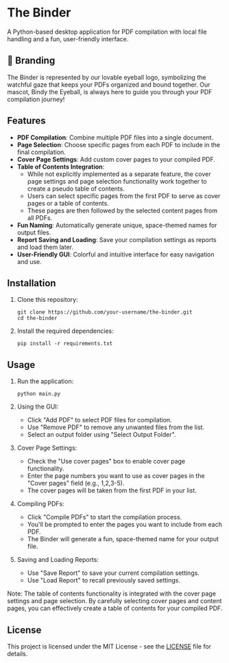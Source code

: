 # The Binder

A Python-based desktop application for PDF compilation with local file handling and a fun, user-friendly interface.

## 🎨 Branding

The Binder is represented by our lovable eyeball logo, symbolizing the watchful gaze that keeps your PDFs organized and bound together. Our mascot, Bindy the Eyeball, is always here to guide you through your PDF compilation journey!

## Features

- **PDF Compilation**: Combine multiple PDF files into a single document.
- **Page Selection**: Choose specific pages from each PDF to include in the final compilation.
- **Cover Page Settings**: Add custom cover pages to your compiled PDF.
- **Table of Contents Integration**: 
  - While not explicitly implemented as a separate feature, the cover page settings and page selection functionality work together to create a pseudo table of contents.
  - Users can select specific pages from the first PDF to serve as cover pages or a table of contents.
  - These pages are then followed by the selected content pages from all PDFs.
- **Fun Naming**: Automatically generate unique, space-themed names for output files.
- **Report Saving and Loading**: Save your compilation settings as reports and load them later.
- **User-Friendly GUI**: Colorful and intuitive interface for easy navigation and use.

## Installation

1. Clone this repository:
   ```
   git clone https://github.com/your-username/the-binder.git
   cd the-binder
   ```

2. Install the required dependencies:
   ```
   pip install -r requirements.txt
   ```

## Usage

1. Run the application:
   ```
   python main.py
   ```

2. Using the GUI:
   - Click "Add PDF" to select PDF files for compilation.
   - Use "Remove PDF" to remove any unwanted files from the list.
   - Select an output folder using "Select Output Folder".

3. Cover Page Settings:
   - Check the "Use cover pages" box to enable cover page functionality.
   - Enter the page numbers you want to use as cover pages in the "Cover pages" field (e.g., 1,2,3-5).
   - The cover pages will be taken from the first PDF in your list.

4. Compiling PDFs:
   - Click "Compile PDFs" to start the compilation process.
   - You'll be prompted to enter the pages you want to include from each PDF.
   - The Binder will generate a fun, space-themed name for your output file.

5. Saving and Loading Reports:
   - Use "Save Report" to save your current compilation settings.
   - Use "Load Report" to recall previously saved settings.

Note: The table of contents functionality is integrated with the cover page settings and page selection. By carefully selecting cover pages and content pages, you can effectively create a table of contents for your compiled PDF.

## License

This project is licensed under the MIT License - see the [LICENSE](LICENSE) file for details.

